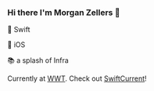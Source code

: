 ### Hi there I'm Morgan Zellers 👋

🧡 Swift

📱 iOS

📚 a splash of Infra

Currently at [WWT](https://www.wwt.com/about/careers). Check out [SwiftCurrent](https://github.com/wwt/SwiftCurrent)!

<!-- [![Morgan's GitHub stats](https://github-readme-stats.vercel.app/api?username=morganzellers)](https://github.com/anuraghazra/github-readme-stats) -->


<!--
**morganzellers/morganzellers** is a ✨ _special_ ✨ repository because its `README.md` (this file) appears on your GitHub profile.

Here are some ideas to get you started:

- 🔭 I’m currently working on ...
- 🌱 I’m currently learning ...
- 👯 I’m looking to collaborate on ...
- 🤔 I’m looking for help with ...
- 💬 Ask me about ...
- 📫 How to reach me: ...
- 😄 Pronouns: ...
- ⚡ Fun fact: ...
-->
